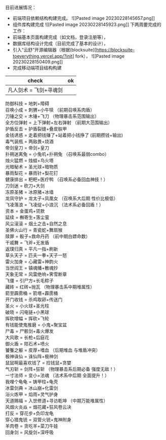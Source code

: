 

目前进展情况：
- 前端项目依赖结构构建完成。
![[Pasted image 20230228145657.png]]
- 组件库构建完成
![[Pasted image 20230228145923.png]]
下两周要完成的工作：
- 前端基本页面构建完成（如文档，登录注册等），
- 数据库结构设计完成（目前完成了基本的设计），
- 引入“云舒”开源编辑器（根据(blocksuite)[https://blocksuite-toeverything.vercel.app/?init] fork），
![[Pasted image 20230228150409.png]]
- 完成移动端项目结构构建

| check              | ok |
| -------------------------- |:---------------- |
| 凡人剑术 = 飞剑+寻魂剑 | | 
防御科技 = 地刺+障碍  
召唤小成 = 刺猬+小牛犊 （前期召唤系肉盾）  
刀锤之交 = 木锤+飞刀 （物理暴击系范围输出）  
全方位弹射 = 上下弹射+左右弹射 （前期大范围输出）  
护盾反击 = 护盾裂缝+叠皮肤甲  
金钱诱惑 = 走着把钱赚了+站着把小钱挣了 (前期攒钱+输出)  
毒气装瓶 = 两敌畏+烧酒  
帝剑皇刀 = 帝剑+皇刀  
扑朔迷离兔 = 小兔叽+扑朔兔 （召唤系最弱combo）  
烛火猛燃 = 烛蛙+鸟火塔  
光暗秘术 = 圣光球+暗物质  
暴雨梨花 = 暴雨针+梨花钉  
健康排出 = 粑粑+医疗鸭 （召唤系必备回血神技！）  
刀剑迷 = 砍刀+大剑  
冻原圣猪 = 冰原猪+冰墙  
龙凤守护 = 龙太子+凤凰女 （召唤系大后期 性价比极低）  
飞凌落浪 = 飞凌绽+小浪沉 （法术系必备回盾！）  
资本 = 金蛋鸡+贷款  
延续 = 槲寄生+落尘萤  
风尘滚滚 = 烟土之击+自然之息  
圣佛火山行 = 青瓷蛇+舞扇猴  
赎罪 = 骰子+救命丹药 （前中期白嫖命数）  
干戚舞 = 飞斧+无发盾  
返璞归真 = 平凡一指+刷新  
草头天子 = 匹夫一拳+天子一怒  
雷火加身 = 心藏雷+神韵火  
当世阎王 = 镇魂幡+散魂抄  
天象无常 = 风雷绝响+霁雪断章  
飞僵 = 引尸方+长毛粽子  
藏砖 = 红砖+抛瓦 （物理暴击系中期堆属性）  
箭至霹雳桶 = 箭塔+霹雳桶  
开门收钱 = 杀鸡取卵+传送门  
圣火 = 小火球+圣光柱  
破晓 = 闪电链+小黑球  
挥砍增幅 = 挥砍+飞轮  
有钱能使鬼推磨 = 小鬼+聚宝盆  
尸毒 = 尸骸剑+毒火爆发  
大风歌 = 长枪+后庭花  
御火盾 = 陨石术+喷火  
饕餮之躯 = 皮厚+嗜血 （后期堆血 与堆盾冲突）  
极神诛仙 = 诛仙阵+极神剑  
鼠鼠啊最喜欢钱了 = 捡钱鼠+贪婪  
气刃斩 = 剑阵+狂斩 （物理暴击系后期必备 强度无敌！）  
一寸法师 = 变小+法魂 （法术系中后期 全面提升！）  
我哩个龟龟 = 铸甲柱+龟壳  
冰雷剑典 = 冰山崩+化雷剑  
浴火炼甲 = 焰雨+灵气护身  
天道赐福 = 入世修道+寻访乾坤 （中期万能堆属性）  
风烟火炎焱 = 烟花藏+狂风卷云决  
打反 = 穿花步+负印龙龟  
穿心猎鬼铳 = 双管火铳+鬼神附身  
羊肉卷 = 贪吃羊+菜刀牛娃  
回身剑 = 风旋剑+深呼吸